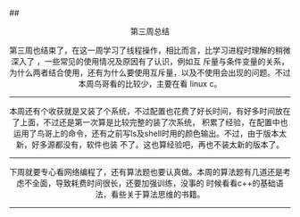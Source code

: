 ##<center> 第三周总结 <center>

第三周也结束了，在这一周学习了线程操作，相比而言，比学习进程时理解的稍微深入了 ，一些常见的使用情况及原因有了认识，例如互
  斥量与条件变量的关系，为什么两者结合使用，还有为什么要使用互斥量，以及不使用会出现的问题。不过本周鸟哥看的比较少，主要在看
  linux c。

------

本周还有个收获就是又装了个系统，不过配置也花费了好长时间，有好多时间放在了上面，不过还是第一次算是比较完整的装了次系统，
  积累了经验，在配置中也运用了鸟哥上的命令，还有之前写ls及shell时用的颜色输出。不过，由于版本太新，好多源都没有，软件也装
  不了。这也算经验吧，再也不装太新的版本了。

------

下周就要专心看网络编程了，还有算法题也要认真做。本周的算法题有几道还是考虑不全面，导致耗费时间很长，还要加强训练，没事的
  时候看看c++的基础语法，看些关于算法思维的书籍。
  
------
